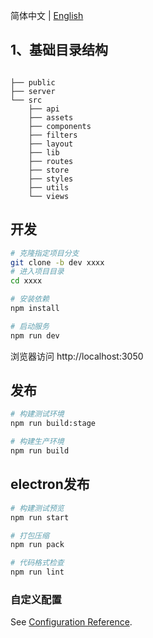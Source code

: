 简体中文 | [English](./README.md) 

## 1、基础目录结构
```

├── public
├── server
└── src
    ├── api
    ├── assets
    ├── components
    ├── filters
    ├── layout
    ├── lib
    ├── routes
    ├── store
    ├── styles
    ├── utils
    └── views
```

## 开发

```bash
# 克隆指定项目分支
git clone -b dev xxxx
# 进入项目目录
cd xxxx

# 安装依赖
npm install

# 启动服务
npm run dev
```

浏览器访问 http://localhost:3050

## 发布

```bash
# 构建测试环境
npm run build:stage

# 构建生产环境
npm run build
```
## electron发布

```bash
# 构建测试预览
npm run start

# 打包压缩
npm run pack
```

```bash
# 代码格式检查
npm run lint
```

### 自定义配置
See [Configuration Reference](https://cli.vuejs.org/config/).


